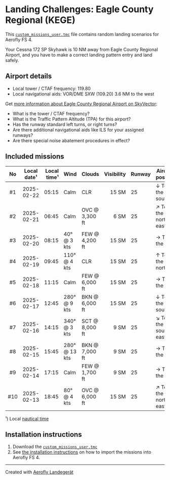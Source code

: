 # Landing Challenges: Eagle County Regional (KEGE)

This [`custom_missions_user.tmc`](missions/custom_missions_user.tmc) file contains random landing scenarios for Aerofly FS 4.

Your Cessna 172 SP Skyhawk is 10 NM away from Eagle County Regional Airport, and you have to make a correct landing pattern entry and land safely.

## Airport details

- Local tower / CTAF frequency: 119.80
- Local navigational aids: VOR/DME SXW (109.20) 3.6 NM to the west

Get [more information about Eagle County Regional Airport on SkyVector](https://skyvector.com/airport/KEGE):

- What is the tower / CTAF frequency?
- What is the Traffic Pattern Altitude (TPA) for this airport?
- Has the runway standard left turns, or right turns?
- Are there additional navigational aids like ILS for your assigned runways?
- Are there special noise abatement procedures in effect?

## Included missions

| No  | Local date¹ | Local time¹ | Wind          | Clouds         | Visibility | Runway | Aircraft position    |
| :-: | ----------- | ----------: | ------------- | -------------- | ---------: | ------ | -------------------- |
| #1  | 2025-02-22  |       05:15 | Calm          | CLR            |      15 SM | 25     | ↓ To the south       |
| #2  | 2025-02-21  |       06:45 | Calm          | OVC @ 3,300 ft |       6 SM | 25     | ↗ To the north-east |
| #3  | 2025-02-20  |       08:15 | 40° @ 3 kts   | FEW @ 4,200 ft |      15 SM | 25     | → To the east        |
| #4  | 2025-02-19  |       09:45 | 110° @ 4 kts  | CLR            |      15 SM | 25     | ↑ To the north       |
| #5  | 2025-02-18  |       11:15 | Calm          | FEW @ 6,000 ft |      15 SM | 25     | → To the east        |
| #6  | 2025-02-17  |       12:45 | 280° @ 9 kts  | BKN @ 6,000 ft |      15 SM | 25     | ↓ To the south       |
| #7  | 2025-02-16  |       14:15 | 340° @ 3 kts  | SCT @ 8,000 ft |       9 SM | 25     | ↘ To the south-east |
| #8  | 2025-02-15  |       15:45 | 280° @ 13 kts | BKN @ 7,000 ft |       9 SM | 25     | → To the east        |
| #9  | 2025-02-14  |       17:15 | Calm          | FEW @ 1,700 ft |       9 SM | 25     | → To the east        |
| #10 | 2025-02-13  |       18:45 | 80° @ 4 kts   | OVC @ 6,000 ft |      15 SM | 25     | ↗ To the north-east |

¹) Local [nautical time](https://en.wikipedia.org/wiki/Nautical_time)

## Installation instructions

1. Download the [`custom_missions_user.tmc`](missions/custom_missions_user.tmc)
2. See [the installation instructions](https://fboes.github.io/aerofly-missions/docs/generic-installation.html) on how to import the missions into Aerofly FS 4.

---

Created with [Aerofly Landegerät](https://github.com/fboes/aerofly-patterns)
